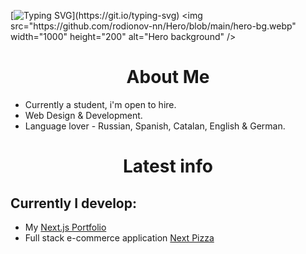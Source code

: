 [![Typing SVG](https://readme-typing-svg.demolab.com?font=Geist&weight=800&size=24&pause=1000&color=FFFFFF&center=true&width=1000&height=100&lines=Welcome+to+my+GitHub!)](https://git.io/typing-svg)
<img src="https://github.com/rodionov-nn/Hero/blob/main/hero-bg.webp" width="1000" height="200" alt="Hero background" />
<h1 align='center'>About Me</h1>
<ul>
  <li>Currently a student, i'm open to hire.</li>
  <li>Web Design & Development.</li>
  <li>Language lover - Russian, Spanish, Catalan, English & German.</li>
</ul>
<h1 align='center'>Latest info</h1>
<h2>Currently I develop:</h2>
<ul>
  <li>My <a href="https://github.com/rodionov-nn/my-portfolio">Next.js Portfolio</a></li>
  <li>Full stack e-commerce application <a href="https://github.com/rodionov-nn/next-pizza">Next Pizza</a></li>
</ul>
